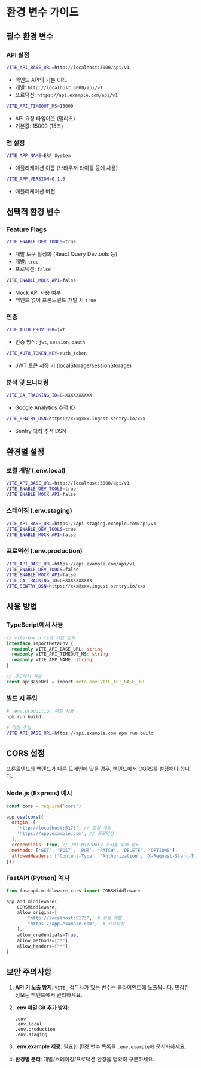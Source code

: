 # 환경 변수 가이드

## 필수 환경 변수

### API 설정

```bash
VITE_API_BASE_URL=http://localhost:3000/api/v1
```
- 백엔드 API의 기본 URL
- 개발: `http://localhost:3000/api/v1`
- 프로덕션: `https://api.example.com/api/v1`

```bash
VITE_API_TIMEOUT_MS=15000
```
- API 요청 타임아웃 (밀리초)
- 기본값: 15000 (15초)

### 앱 설정

```bash
VITE_APP_NAME=ERP System
```
- 애플리케이션 이름 (브라우저 타이틀 등에 사용)

```bash
VITE_APP_VERSION=0.1.0
```
- 애플리케이션 버전

## 선택적 환경 변수

### Feature Flags

```bash
VITE_ENABLE_DEV_TOOLS=true
```
- 개발 도구 활성화 (React Query Devtools 등)
- 개발: `true`
- 프로덕션: `false`

```bash
VITE_ENABLE_MOCK_API=false
```
- Mock API 사용 여부
- 백엔드 없이 프론트엔드 개발 시 `true`

### 인증

```bash
VITE_AUTH_PROVIDER=jwt
```
- 인증 방식: `jwt`, `session`, `oauth`

```bash
VITE_AUTH_TOKEN_KEY=auth_token
```
- JWT 토큰 저장 키 (localStorage/sessionStorage)

### 분석 및 모니터링

```bash
VITE_GA_TRACKING_ID=G-XXXXXXXXXX
```
- Google Analytics 추적 ID

```bash
VITE_SENTRY_DSN=https://xxx@xxx.ingest.sentry.io/xxx
```
- Sentry 에러 추적 DSN

## 환경별 설정

### 로컬 개발 (.env.local)

```bash
VITE_API_BASE_URL=http://localhost:3000/api/v1
VITE_ENABLE_DEV_TOOLS=true
VITE_ENABLE_MOCK_API=false
```

### 스테이징 (.env.staging)

```bash
VITE_API_BASE_URL=https://api-staging.example.com/api/v1
VITE_ENABLE_DEV_TOOLS=true
VITE_ENABLE_MOCK_API=false
```

### 프로덕션 (.env.production)

```bash
VITE_API_BASE_URL=https://api.example.com/api/v1
VITE_ENABLE_DEV_TOOLS=false
VITE_ENABLE_MOCK_API=false
VITE_GA_TRACKING_ID=G-XXXXXXXXXX
VITE_SENTRY_DSN=https://xxx@xxx.ingest.sentry.io/xxx
```

## 사용 방법

### TypeScript에서 사용

```typescript
// vite-env.d.ts에 타입 정의
interface ImportMetaEnv {
  readonly VITE_API_BASE_URL: string
  readonly VITE_API_TIMEOUT_MS: string
  readonly VITE_APP_NAME: string
}

// 코드에서 사용
const apiBaseUrl = import.meta.env.VITE_API_BASE_URL
```

### 빌드 시 주입

```bash
# .env.production 파일 사용
npm run build

# 직접 주입
VITE_API_BASE_URL=https://api.example.com npm run build
```

## CORS 설정

프론트엔드와 백엔드가 다른 도메인에 있을 경우, 백엔드에서 CORS를 설정해야 합니다.

### Node.js (Express) 예시

```javascript
const cors = require('cors')

app.use(cors({
  origin: [
    'http://localhost:5173', // 로컬 개발
    'https://app.example.com', // 프로덕션
  ],
  credentials: true, // JWT HTTPOnly 쿠키를 위해 필요
  methods: ['GET', 'POST', 'PUT', 'PATCH', 'DELETE', 'OPTIONS'],
  allowedHeaders: ['Content-Type', 'Authorization', 'X-Request-Start-Time'],
}))
```

### FastAPI (Python) 예시

```python
from fastapi.middleware.cors import CORSMiddleware

app.add_middleware(
    CORSMiddleware,
    allow_origins=[
        "http://localhost:5173",  # 로컬 개발
        "https://app.example.com",  # 프로덕션
    ],
    allow_credentials=True,
    allow_methods=["*"],
    allow_headers=["*"],
)
```

## 보안 주의사항

1. **API 키 노출 방지**: `VITE_` 접두사가 있는 변수는 클라이언트에 노출됩니다. 민감한 정보는 백엔드에서 관리하세요.

2. **.env 파일 Git 추가 방지**:
   ```gitignore
   .env
   .env.local
   .env.production
   .env.staging
   ```

3. **.env.example 제공**: 필요한 환경 변수 목록을 `.env.example`에 문서화하세요.

4. **환경별 분리**: 개발/스테이징/프로덕션 환경을 명확히 구분하세요.

